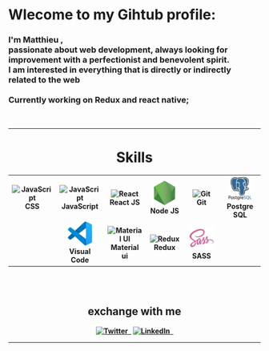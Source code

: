 # Wlecome to my Gihtub profile:



<h3>
  <strong>I'm Matthieu , <br />
 passionate about web development,
 always looking for improvement with a perfectionist and benevolent spirit. <br />
 I am interested in everything that is directly or indirectly related to the web 
  <br />
  <br />
 Currently working on Redux and react native;
</h3>

<br />

---- 

<h1 align="center">Skills</h1>

<style>
td {
   border: none!important;
}
</style>

<table align="center">
  <tr>
   <td align="center" width="96">
        <img src="https://upload.wikimedia.org/wikipedia/commons/7/70/Devicon-css3-plain.svg" width="48" height="48" alt="JavaScript" />
      <br>CSS
    </td>
    <td align="center" width="96">
        <img src="https://upload.wikimedia.org/wikipedia/commons/thumb/9/99/Unofficial_JavaScript_logo_2.svg/1024px-Unofficial_JavaScript_logo_2.svg.png" width="48" height="48" alt="JavaScript" />
      <br>JavaScript
    </td>
    <td align="center" width="96">
        <img src="https://brandlogos.net/wp-content/uploads/2020/09/react-logo.png" width="48" height="48" alt="React" />
      <br>React JS
    </td>
    <td align="center" width="96"> 
        <img src="https://raw.githubusercontent.com/github/explore/80688e429a7d4ef2fca1e82350fe8e3517d3494d/topics/nodejs/nodejs.png" width="48" height="48" alt="Node JS" />
      <br>Node JS
    </td>
    <td align="center" width="96">
        <img src="https://upload.wikimedia.org/wikipedia/commons/thumb/3/3f/Git_icon.svg/1200px-Git_icon.svg.png" width="48" height="48" alt="Git" />
      <br>Git
    </td>
      <td align="center" width="96">
        <img src="https://raw.githubusercontent.com/devicons/devicon/master/icons/postgresql/postgresql-original-wordmark.svg" width="48" height="48" alt="Git" />
      <br>Postgre SQL
    </td>
   
  </tr>
   <tr align="center">
   <td align="center" width="96"> 
      <br>
    </td>
    <td align="center" width="96">
      <img src="https://raw.githubusercontent.com/github/explore/80688e429a7d4ef2fca1e82350fe8e3517d3494d/topics/visual-studio-code/visual-studio-code.png" width="48" height="48" alt="Git" />
    <br>Visual Code
    </td>
    <td align="center" width="96" border-line="none">
        <img src="https://media.zeemly.com/zeemly/product/material-ui.png" width="48" height="48" alt="Material UI" />
      <br>Material ui
    </td>
     <td align="center" width="96"> 
        <img src="https://cdn.worldvectorlogo.com/logos/redux.svg" width="48" height="48" alt="Redux" />
      <br>Redux
    </td>
    <td align="center" width="96"> 
        <img src="https://raw.githubusercontent.com/github/explore/80688e429a7d4ef2fca1e82350fe8e3517d3494d/topics/sass/sass.png" width="48" height="48" alt="Google Cloud" />
      <br>SASS
    </td>
  </tr>
</table>
 
</p>
<br />
<br />


<h2 align="center">exchange with me</h2>
<p align="center"> <a href="https://twitter.com/MatthieuDevCode" target="_blank"><img alt="Twitter" src="https://img.shields.io/badge/twitter-%231DA1F2.svg?&style=for-the-badge&logo=twitter&logoColor=white" /> &nbsp;</a> <a href="https://www.linkedin.com/in/matthieu-degny-49060a238/" target="_blank"><img alt="LinkedIn" src="https://img.shields.io/badge/linkedin-%230077B5.svg?&style=for-the-badge&logo=linkedin&logoColor=white" /> &nbsp;</a>
</p>

------
















